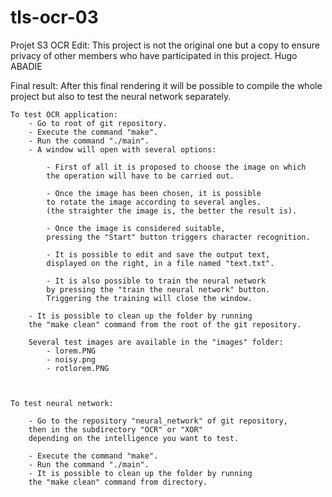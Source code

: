 # tls-ocr-03
Projet S3 OCR
Edit: This project is not the original one but a copy to ensure privacy of other members who have participated in this project. Hugo ABADIE

Final result:
    After this final rendering it will be possible to compile the whole project
    but also to test the neural network separately.
    
    To test OCR application:
        - Go to root of git repository.
        - Execute the command "make".
        - Run the command "./main".
        - A window will open with several options:
        
        	- First of all it is proposed to choose the image on which
        	the operation will have to be carried out.
        	
        	- Once the image has been chosen, it is possible
        	to rotate the image according to several angles. 
        	(the straighter the image is, the better the result is).
        	
        	- Once the image is considered suitable,
        	pressing the "Start" button triggers character recognition.
        	
        	- It is possible to edit and save the output text,
        	displayed on the right, in a file named "text.txt".
        	
        	- It is also possible to train the neural network
        	by pressing the "train the neural network" button.
        	Triggering the training will close the window.
        	
        - It is possible to clean up the folder by running
        the "make clean" command from the root of the git repository.

        Several test images are available in the "images" folder:
            - lorem.PNG
            - noisy.png
            - rotlorem.PNG



    To test neural network:
    
        - Go to the repository "neural_network" of git repository,
        then in the subdirectory "OCR" or "XOR"
        depending on the intelligence you want to test.
        
        - Execute the command "make".
        - Run the command "./main".
        - It is possible to clean up the folder by running
        the "make clean" command from directory.
